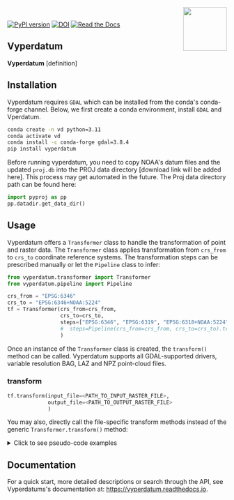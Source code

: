 <img align="right" src="https://upload.wikimedia.org/wikipedia/commons/7/79/NOAA_logo.svg" width="100">
<br/>

[![PyPI version](https://badge.fury.io/py/vyperdatum.svg)](https://badge.fury.io/py/vyperdatum)
[![DOI](https://zenodo.org/badge/785898982.svg)](https://zenodo.org/doi/10.5281/zenodo.13345073)
[![Read the Docs](https://readthedocs.org/projects/vyperdatum/badge/?version=latest)](https://vyperdatum.readthedocs.io/en/latest/)

## Vyperdatum

**Vyperdatum** [definition] 

## Installation
Vyperdatum requires `GDAL` which can be installed from the conda's conda-forge channel. Below, we first create a conda environment, install `GDAL` and Vperdatum.

```bash
conda create -n vd python=3.11
conda activate vd
conda install -c conda-forge gdal=3.8.4
pip install vyperdatum
```
Before running vyperdatum, you need to copy NOAA's datum files and the updated `proj.db` into the PROJ data directory [download link will be added here]. This process may get automated in the future. The Proj data directory path can be found here:

```python
import pyproj as pp
pp.datadir.get_data_dir()
```

## Usage
Vyperdatum offers a `Transformer` class to handle the transformation of point and raster data. The `Transformer` class applies transformation from `crs_from` to `crs_to` coordinate reference systems. The transformation steps can be prescribed manually or let the `Pipeline` class to infer:

```python
from vyperdatum.transformer import Transformer
from vyperdatum.pipeline import Pipeline

crs_from = "EPSG:6346"
crs_to = "EPSG:6346+NOAA:5224"
tf = Transformer(crs_from=crs_from,
                 crs_to=crs_to,
                 steps=["EPSG:6346", "EPSG:6319", "EPSG:6318+NOAA:5224", "EPSG:6346+NOAA:5224"]
                 #  steps=Pipeline(crs_from=crs_from, crs_to=crs_to).transformation_steps()
                 )
```

Once an instance of the `Transformer` class is created, the `transform()` method can be called. Vyperdatum supports all GDAL-supported drivers, variable resolution BAG, LAZ and NPZ point-cloud files.

### transform
```python                
tf.transform(input_file=<PATH_TO_INPUT_RASTER_FILE>,
             output_file=<PATH_TO_OUTPUT_RASTER_FILE>
             )
```

You may also, directly call the file-specific transform methods instead of the generic `Transformer.transform()` method:

<details>
<summary>Click to see pseudo-code examples</summary>
            
```python
# dircet point transformation. x, y, z can be arrays, too.
x, y, z = 278881.198, 2719890.433, 0
xt, yt, zt = tf.transform_points(x, y, z, always_xy=True, allow_ballpark=False)

# GDAL-supported raster transform  
tf.transform_raster(input_file=<PATH_TO_INPUT_RASTER_FILE>,
                    output_file=<PATH_TO_OUTPUT_RASTER_FILE>
                    )

# VRBAG transform
tf.transform_vrbag(input_file=<PATH_TO_INPUT_VRBAG_FILE>,
                   output_file=<PATH_TO_OUTPUT_VRBAG_FILE>
                   )

# LAZ transform
tf.transform_laz(input_file=<PATH_TO_INPUT_LAZ_FILE>,
                 output_file=<PATH_TO_OUTPUT_LAZ_FILE>
                 )

# NPZ transform
tf.transform_npz(input_file=<PATH_TO_INPUT_NPZ_FILE>,
                 output_file=<PATH_TO_OUTPUT_NPZ_FILE>
                 )
```
</details>

## Documentation

For a quick start, more detailed descriptions or search through the API, see Vyperdatums's documentation at: https://vyperdatum.readthedocs.io.